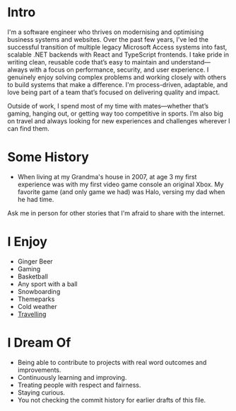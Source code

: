 # Intro

I'm a software engineer who thrives on modernising and optimising business systems and websites. Over the past few years, I’ve led the successful transition of multiple legacy Microsoft Access systems into fast, scalable .NET backends with React and TypeScript frontends. I take pride in writing clean, reusable code that’s easy to maintain and understand—always with a focus on performance, security, and user experience. I genuinely enjoy solving complex problems and working closely with others to build systems that make a difference. I'm process-driven, adaptable, and love being part of a team that’s focused on delivering quality and impact.

  
Outside of work, I spend most of my time with mates—whether that’s gaming, hanging out, or getting way too competitive in sports. I’m also big on travel and always looking for new experiences and challenges wherever I can find them.

# Some History

- When living at my Grandma's house in 2007, at age 3 my first experience was with my first video game console an original Xbox. My favorite game (and only game we had) was Halo, versing my dad when he had time.

Ask me in person for other stories that I'm afraid to share with the internet.

# I Enjoy

- Ginger Beer
- Gaming
- Basketball
- Any sport with a ball
- Snowboarding
- Themeparks
- Cold weather
- <a href="https://www.google.com/maps/d/u/0/edit?mid=1LjYHoi-LQGfPqcwD9i8sTeyQMLiGf7Y&usp=sharing" target="_blank" rel="noopener noreferrer">Travelling</a>

# I Dream Of

- Being able to contribute to projects with real word outcomes and improvements.
- Continuously learning and improving.
- Treating people with respect and fairness.
- Staying curious.
- You not checking the commit history for earlier drafts of this file.
